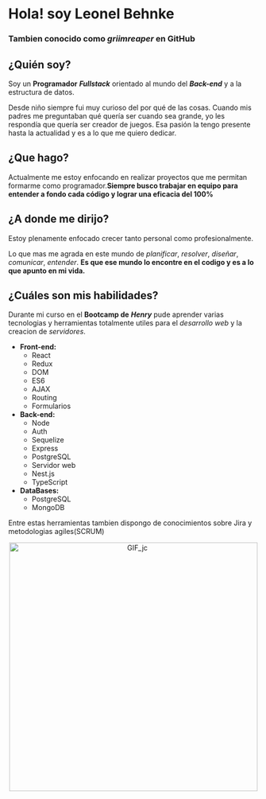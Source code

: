# **Hola! soy Leonel Behnke**
### Tambien conocido como _griimreaper_ en GitHub

## **¿Quién soy?**
Soy un **Programador** ***Fullstack*** orientado al mundo del ***Back-end*** y a la estructura de datos.

Desde niño siempre fui muy curioso del por qué de las cosas. Cuando mis padres me preguntaban qué quería ser cuando sea grande, yo les respondía que quería ser creador de juegos. Esa pasión la tengo presente hasta la actualidad y es a lo que me quiero dedicar.

## **¿Que hago?**
Actualmente me estoy enfocando en realizar proyectos que me permitan formarme como programador.**Siempre busco trabajar en equipo para entender a fondo cada código y lograr una eficacia del 100%**

## **¿A donde me dirijo?**
Estoy plenamente enfocado crecer tanto personal como profesionalmente.

Lo que mas me agrada en este mundo de *planificar*, *resolver*, *diseñar*, *comunicar*, *entender*.
**Es que ese mundo lo encontre en el codigo y es a lo que apunto en mi vida.**

## **¿Cuáles son mis habilidades?**
Durante mi curso en el **Bootcamp de** ***Henry*** pude aprender varias tecnologias y herramientas totalmente utiles para el *desarrollo web* y la creacion de *servidores*.
- **Front-end:**
  - React                                         
  - Redux                                                               
  - DOM                                                        
  - ES6                                                         
  - AJAX
  - Routing                                        
  - Formularios                           
- **Back-end:**                                                     
  - Node                                        
  - Auth                                                        
  - Sequelize                                          
  - Express                                                       
  - PostgreSQL                                          
  - Servidor web                                                           
  - Nest.js                                   
  - TypeScript                                                           
- **DataBases:**                                                
  - PostgreSQL                                                          
  - MongoDB                                                       

Entre estas herramientas tambien dispongo de conocimientos sobre Jira y metodologias agiles(SCRUM)

<p align="center">
  <img src="https://78.media.tumblr.com/69b74540b716c22f78bacdff91f02bf2/tumblr_inline_p80m8wJkm61r4kz8i_540.gif" alt="GIF_jc" width="500"/>
</p>


